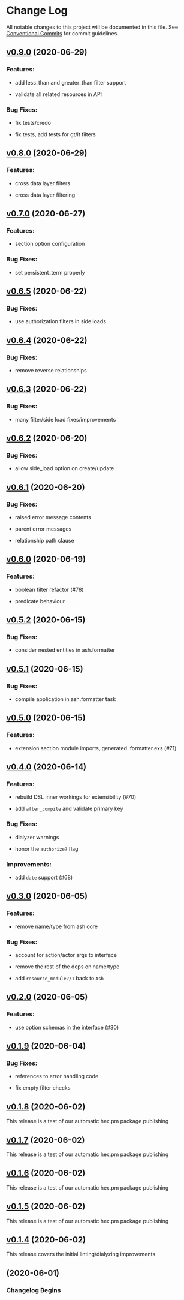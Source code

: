 # Change Log

All notable changes to this project will be documented in this file.
See [Conventional Commits](Https://conventionalcommits.org) for commit guidelines.

<!-- changelog -->

## [v0.9.0](https://github.com/ash-project/ash/compare/0.8.0...v0.9.0) (2020-06-29)




### Features:

* add less_than and greater_than filter support

* validate all related resources in API

### Bug Fixes:

* fix tests/credo

* fix tests, add tests for gt/lt filters

## [v0.8.0](https://github.com/ash-project/ash/compare/0.7.0...v0.8.0) (2020-06-29)




### Features:

* cross data layer filters

* cross data layer filtering

## [v0.7.0](https://github.com/ash-project/ash/compare/0.6.5...v0.7.0) (2020-06-27)




### Features:

* section option configuration

### Bug Fixes:

* set persistent_term properly

## [v0.6.5](https://github.com/ash-project/ash/compare/0.6.4...v0.6.5) (2020-06-22)




### Bug Fixes:

* use authorization filters in side loads

## [v0.6.4](https://github.com/ash-project/ash/compare/0.6.3...v0.6.4) (2020-06-22)




### Bug Fixes:

* remove reverse relationships

## [v0.6.3](https://github.com/ash-project/ash/compare/0.6.2...v0.6.3) (2020-06-22)




### Bug Fixes:

* many filter/side load fixes/improvements

## [v0.6.2](https://github.com/ash-project/ash/compare/0.6.1...v0.6.2) (2020-06-20)




### Bug Fixes:

* allow side_load option on create/update

## [v0.6.1](https://github.com/ash-project/ash/compare/0.6.0...v0.6.1) (2020-06-20)




### Bug Fixes:

* raised error message contents

* parent error messages

* relationship path clause

## [v0.6.0](https://github.com/ash-project/ash/compare/0.5.2...v0.6.0) (2020-06-19)




### Features:

* boolean filter refactor (#78)

* predicate behaviour

## [v0.5.2](https://github.com/ash-project/ash/compare/0.5.1...v0.5.2) (2020-06-15)




### Bug Fixes:

* consider nested entities in ash.formatter

## [v0.5.1](https://github.com/ash-project/ash/compare/0.5.0...v0.5.1) (2020-06-15)




### Bug Fixes:

* compile application in ash.formatter task

## [v0.5.0](https://github.com/ash-project/ash/compare/0.4.0...v0.5.0) (2020-06-15)




### Features:

* extension section module imports, generated .formatter.exs (#71)

## [v0.4.0](https://github.com/ash-project/ash/compare/0.3.0...v0.4.0) (2020-06-14)




### Features:

* rebuild DSL inner workings for extensibility (#70)

* add `after_compile` and validate primary key

### Bug Fixes:

* dialyzer warnings

* honor the `authorize?` flag

### Improvements:

* add `date` support (#68)

## [v0.3.0](https://github.com/ash-project/ash/compare/0.2.0...v0.3.0) (2020-06-05)




### Features:

* remove name/type from ash core

### Bug Fixes:

* account for action/actor args to interface

* remove the rest of the deps on name/type

* add `resource_module?/1` back to `Ash`

## [v0.2.0](https://github.com/ash-project/ash/compare/0.1.9...v0.2.0) (2020-06-05)




### Features:

* use option schemas in the interface (#30)

## [v0.1.9](https://github.com/ash-project/ash/compare/0.1.8...v0.1.9) (2020-06-04)




### Bug Fixes:

* references to error handling code

* fix empty filter checks

## [v0.1.8](https://github.com/ash-project/ash/compare/0.1.7...v0.1.8) (2020-06-02)

This release is a test of our automatic hex.pm package publishing

## [v0.1.7](https://github.com/ash-project/ash/compare/0.1.6...v0.1.7) (2020-06-02)

This release is a test of our automatic hex.pm package publishing

## [v0.1.6](https://github.com/ash-project/ash/compare/0.1.5...v0.1.6) (2020-06-02)

This release is a test of our automatic hex.pm package publishing

## [v0.1.5](https://github.com/ash-project/ash/compare/0.1.4...v0.1.5) (2020-06-02)

This release is a test of our automatic hex.pm package publishing

## [v0.1.4](https://github.com/ash-project/ash/compare/0.1.3...v0.1.4) (2020-06-02)

This release covers the initial linting/dialyzing improvements

## (2020-06-01)

### Changelog Begins
